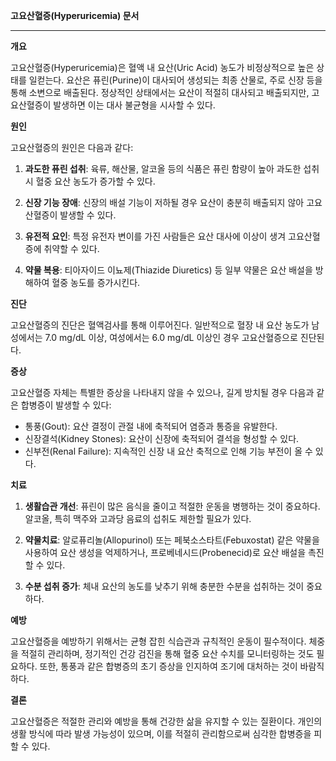 **고요산혈증(Hyperuricemia) 문서**

---

**개요**

고요산혈증(Hyperuricemia)은 혈액 내 요산(Uric Acid) 농도가 비정상적으로 높은 상태를 일컫는다. 요산은 퓨린(Purine)이 대사되어 생성되는 최종 산물로, 주로 신장 등을 통해 소변으로 배출된다. 정상적인 상태에서는 요산이 적절히 대사되고 배출되지만, 고요산혈증이 발생하면 이는 대사 불균형을 시사할 수 있다.

**원인**

고요산혈증의 원인은 다음과 같다:

1. **과도한 퓨린 섭취**: 육류, 해산물, 알코올 등의 식품은 퓨린 함량이 높아 과도한 섭취 시 혈중 요산 농도가 증가할 수 있다.
   
2. **신장 기능 장애**: 신장의 배설 기능이 저하될 경우 요산이 충분히 배출되지 않아 고요산혈증이 발생할 수 있다.

3. **유전적 요인**: 특정 유전자 변이를 가진 사람들은 요산 대사에 이상이 생겨 고요산혈증에 취약할 수 있다.

4. **약물 복용**: 티아자이드 이뇨제(Thiazide Diuretics) 등 일부 약물은 요산 배설을 방해하여 혈중 농도를 증가시킨다.

**진단**

고요산혈증의 진단은 혈액검사를 통해 이루어진다. 일반적으로 혈장 내 요산 농도가 남성에서는 7.0 mg/dL 이상, 여성에서는 6.0 mg/dL 이상인 경우 고요산혈증으로 진단된다.

**증상**

고요산혈증 자체는 특별한 증상을 나타내지 않을 수 있으나, 길게 방치될 경우 다음과 같은 합병증이 발생할 수 있다:

- 통풍(Gout): 요산 결정이 관절 내에 축적되어 염증과 통증을 유발한다.
- 신장결석(Kidney Stones): 요산이 신장에 축적되어 결석을 형성할 수 있다.
- 신부전(Renal Failure): 지속적인 신장 내 요산 축적으로 인해 기능 부전이 올 수 있다.

**치료**

1. **생활습관 개선**: 퓨린이 많은 음식을 줄이고 적절한 운동을 병행하는 것이 중요하다. 알코올, 특히 맥주와 고과당 음료의 섭취도 제한할 필요가 있다.

2. **약물치료**: 알로퓨리놀(Allopurinol) 또는 페북소스타트(Febuxostat) 같은 약물을 사용하여 요산 생성을 억제하거나, 프로베네시드(Probenecid)로 요산 배설을 촉진할 수 있다.

3. **수분 섭취 증가**: 체내 요산의 농도를 낮추기 위해 충분한 수분을 섭취하는 것이 중요하다.

**예방**

고요산혈증을 예방하기 위해서는 균형 잡힌 식습관과 규칙적인 운동이 필수적이다. 체중을 적절히 관리하며, 정기적인 건강 검진을 통해 혈중 요산 수치를 모니터링하는 것도 필요하다. 또한, 통풍과 같은 합병증의 초기 증상을 인지하여 조기에 대처하는 것이 바람직하다.

**결론**

고요산혈증은 적절한 관리와 예방을 통해 건강한 삶을 유지할 수 있는 질환이다. 개인의 생활 방식에 따라 발생 가능성이 있으며, 이를 적절히 관리함으로써 심각한 합병증을 피할 수 있다.